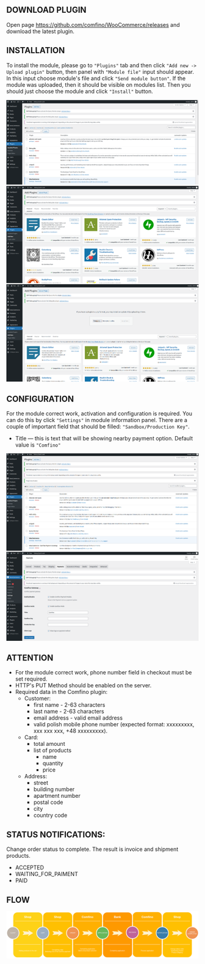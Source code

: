 ## DOWNLOAD PLUGIN

Open page https://github.com/comfino/WooCommerce/releases and download the latest plugin.

## INSTALLATION

To install the module, please go to `"Plugins"` tab and then click `"Add new -> Upload plugin"` button, then panel with `"Module file"` input should appear. In this input choose module's file and click `"Send module button"`. If the module was uploaded, then it should be visible on modules list. Then you should just choose the module and click `"Install"` button.

![Installation](images/en/instalation-1.png "Installation")
![Installation](images/en/instalation-2.png "Installation")
![Installation](images/en/instalation-3.png "Installation")

## CONFIGURATION

For the module correct work, activation and configuration is required. You can do this by click `"Settings"` in module information panel. There are a couple of important field that should be filled: `"Sandbox/Production Key"`.

* Title — this is text that will be showing nearby payment option. Default value is `"Comfino"`

![Configuration](images/en/configuration-1.png "Configuration")
![Configuration](images/en/configuration-2.png "Configuration")

## ATTENTION

* For the module correct work, phone number field in checkout must be set required.
* HTTP's PUT Method should be enabled on the server.
* Required data in the Comfino plugin:
    * Customer:
        * first name - 2-63 characters
        * last name - 2-63 characters
        * email address - valid email address
        * valid polish mobile phone number (expected format: xxxxxxxxx, xxx xxx xxx, +48 xxxxxxxxx).
    * Card:
        * total amount
        * list of products
            * name
            * quantity
            * price
    * Address:
        * street
        * building number
        * apartment number
        * postal code
        * city
        * country code

## STATUS NOTIFICATIONS:

Change order status to complete. The result is invoice and shipment products.

* ACCEPTED
* WAITING_FOR_PAIMENT
* PAID

## FLOW

![Flow](images/comfino-flow.png "Flow")
